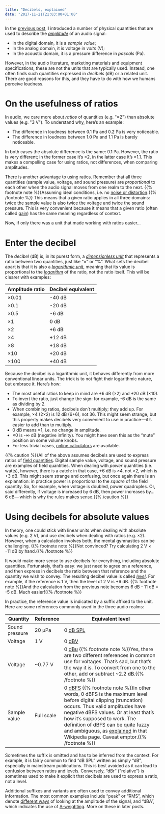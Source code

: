 ```yaml
---
title: "Decibels, explained"
date: "2017-11-21T21:03:00+01:00"
---
```


In the [previous post](<{{% ref "life.md" %}}>), I introduced a number of physical quantities that are used to describe the *[amplitude](<{{% ref "anatomy.md" %}}>)* of an audio signal:

-   In the digital domain, it is a *sample value*;
-   In the analog domain, it is voltage in *volts* (V);
-   In the acoustic domain, it is a pressure difference in *pascals* (Pa).

However, in the audio literature, marketing materials and equipment specifications, these are not the units that are typically used. Instead, one often finds such quantities expressed in *decibels* (dB) or a related unit. There are good reasons for this, and they have to do with how we humans perceive loudness.

# On the usefulness of ratios

In audio, we care more about *ratios* of quantities (e.g. "×2") than absolute values (e.g. "3 V"). To understand why, here’s an example:

-   The difference in loudness between 0.1 Pa and 0.2 Pa is very noticeable.
-   The difference in loudness between 1.0 Pa and 1.1 Pa is barely noticeable.

In both cases the absolute difference is the same: 0.1 Pa. However, the ratio is very different; in the former case it’s ×2, in the latter case it’s ×1.1. This makes a compelling case for using ratios, not differences, when comparing amplitudes.

There is another advantage to using ratios. Remember that all three quantities (sample value, voltage, and sound pressure) are *proportional* to each other when the audio signal moves from one realm to the next. {{% footnote note %}}Assuming ideal conditions, i.e. no [noise or distortion](<{{% ref "distortion.md" %}}>).{{% /footnote %}} This means that a given ratio applies in all three domains: twice the sample value is also twice the voltage and twice the sound pressure. This is very convenient because it means that a given ratio (often called [gain][]) has the same meaning regardless of context.

Now, if only there was a unit that made working with ratios easier…

# Enter the decibel

The *decibel* (dB) is, in its purest form, a *[dimensionless unit][]* that represents a ratio between two quantities, just like “×” or “%”. What sets the decibel apart is that it is also a *[logarithmic unit][]*, meaning that its value is proportional to the *[logarithm][]* of the ratio, not the ratio itself. This will be clearer with examples:

| Amplitude ratio | Decibel equivalent |
| --------------- | ------------------ |
| ×0.01           | -40 dB             |
| ×0.1            | -20 dB             |
| ×0.5            | -6 dB              |
| ×1              | 0 dB               |
| ×2              | +6 dB              |
| ×4              | +12 dB             |
| ×8              | +18 dB             |
| ×10             | +20 dB             |
| ×100            | +40 dB             |

Because the decibel is a logarithmic unit, it behaves differently from more conventional linear units. The trick is to not fight their logarithmic nature, but embrace it. Here’s how:

-   The most useful ratios to keep in mind are +6 dB (×2) and +20 dB (×10).
-   To invert the ratio, just change the sign: for example, -6 dB is the same as dividing by 2.
-   When combining ratios, decibels don’t multiply; they add up. For example, ×4 (2×2) is 12 dB (6+6), not 36. This might seem strange, but this property makes decibels very convenient to use in practice — it’s easier to add than to multiply.
-   0 dB means ×1, i.e. no change in amplitude.
-   ×0 is -∞ dB (negative infinity). You might have seen this as the “mute” position on some volume knobs.
-   For less trivial cases, [online calculators][dbcalc] are available.

{{% caution %}}All of the above assumes decibels are used to express ratios of [field quantities](https://en.wikipedia.org/wiki/Field,_power,_and_root-power_quantities). Digital sample value, voltage, and sound pressure are examples of field quantities. When dealing with *power* quantities (i.e. watts), however, there is a catch: in that case, +6 dB is ×4, not ×2, which is +3 dB. This might seem strange and confusing, but once again there is an explanation: in practice power is proportional to the *square* of the field quantity. So, for example, when voltage is doubled, power quadruples. Or, said differently, if voltage is increased by 6 dB, then power increases by… 6 dB — which is why the rules makes sense.{{% /caution %}}

# Using decibels for absolute values

In theory, one could stick with linear units when dealing with absolute values (e.g. 2 V), and use decibels when dealing with ratios (e.g. ×2). However, when a calculation involves both, the mental gymnastics can be challenging. {{% footnote note %}}Not convinced? Try calculating 2 V × -11 dB by hand.{{% /footnote %}}

It would make more sense to use decibels for everything, including absolute quantities. Fortunately, that’s easy: we just need to agree on a reference, and then express in decibels the ratio between that reference and the quantity we wish to convey. The resulting decibel value is called *[level][]*. For example, if the reference is 1 V, then the level of 2 V is +6 dB. {{% footnote note %}}And the calculation from the previous note becomes 6 dB - 11 dB = -5 dB. Much easier!{{% /footnote %}}

In practice, the reference value is indicated by a suffix affixed to the unit. Here are some references commonly used in the three audio realms:

| Quantity       | Reference  | Equivalent level                                                                                                                                                                                                                                                                                                                                                                                       |
| -------------- | ---------- | ------------------------------------------------------------------------------------------------------------------------------------------------------------------------------------------------------------------------------------------------------------------------------------------------------------------------------------------------------------------------------------------------------ |
| Sound pressure | 20 µPa     | 0 [dB SPL][]                                                                                                                                                                                                                                                                                                                                                                                           |
| Voltage        | 1 V        | 0 [dBV][]                                                                                                                                                                                                                                                                                                                                                                                              |
| Voltage        | ~0.77 V    | 0 [dBu][] {{% footnote note %}}Yes, there are two different references in common use for voltages. That’s sad, but that’s the way it is. To convert from one to the other, add or subtract ~2.2 dB.{{% /footnote %}}                                                                                                                                                                                   |
| Sample value   | Full scale | 0 [dBFS][] {{% footnote note %}}In other words, 0 dBFS is the maximum level before digital clipping (truncation) occurs. Thus valid amplitudes have negative dBFS values. Or at least that’s how it’s supposed to work. The definition of dBFS can be quite fuzzy and ambiguous, as [explained](https://en.wikipedia.org/wiki/DBFS#RMS_levels) in that Wikipedia page. Caveat emptor.{{% /footnote %}} |

Sometimes the suffix is omitted and has to be inferred from the context. For example, it is fairly common to find “dB SPL” written as simply “dB”, especially in mainstream publications. This is best avoided as it can lead to confusion between ratios and levels. Conversely, “dBr” ("relative") is sometimes used to make it explicit that decibels are used to express a ratio, not a level.

Additional suffixes and variants are often used to convey additional information. The most common examples include “peak” or “RMS”, which denote [different ways](<{{% ref "amplitude.md" %}}>) of looking at the amplitude of the signal, and “dBA”, which indicates the use of [A-weighting][]. More on these in later posts.

[a-weighting]: https://en.wikipedia.org/wiki/A-weighting

[dbcalc]: http://www.sengpielaudio.com/calculator-db.htm

[dbfs]: https://en.wikipedia.org/wiki/DBFS

[db spl]: https://en.wikipedia.org/wiki/Sound_pressure#Sound_pressure_level

[dbv]: https://en.wikipedia.org/wiki/Decibel#Voltage

[dbu]: https://en.wikipedia.org/wiki/Decibel#Voltage

[dimensionless unit]: https://en.wikipedia.org/wiki/Dimensionless_quantity

[gain]: https://en.wikipedia.org/wiki/Gain_%28electronics%29

[level]: https://en.wikipedia.org/wiki/Level_%28logarithmic_quantity%29

[logarithm]: https://en.wikipedia.org/wiki/Logarithm

[logarithmic unit]: https://en.wikipedia.org/wiki/Logarithmic_scale
